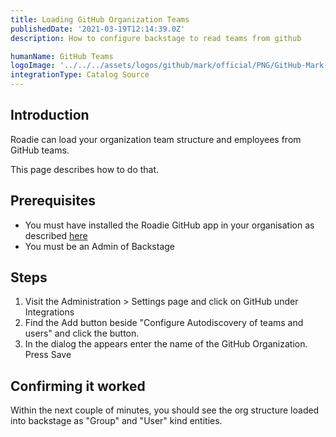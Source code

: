 ```yaml
---
title: Loading GitHub Organization Teams
publishedDate: '2021-03-19T12:14:39.0Z'
description: How to configure backstage to read teams from github

humanName: GitHub Teams
logoImage: '../../../assets/logos/github/mark/official/PNG/GitHub-Mark-120px-plus.png'
integrationType: Catalog Source
---
```


## Introduction

Roadie can load your organization team structure and employees from GitHub teams.

This page describes how to do that.

## Prerequisites

- You must have installed the Roadie GitHub app in your organisation as described [here](/docs/getting-started/install-github-app/)
- You must be an Admin of Backstage

## Steps

1. Visit the Administration > Settings page and click on GitHub under Integrations
2. Find the Add button beside "Configure Autodiscovery of teams and users" and click the button.
3. In the dialog the appears enter the name of the GitHub Organization. Press Save

## Confirming it worked

Within the next couple of minutes, you should see the org structure loaded into backstage as "Group" and "User" kind entities.
